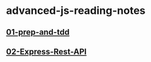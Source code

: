 # advanced-js-reading-notes


## [01-prep-and-tdd](./01-prep-and-tdd.md)
## [02-Express-Rest-API](./02-ExpressREST.md)
